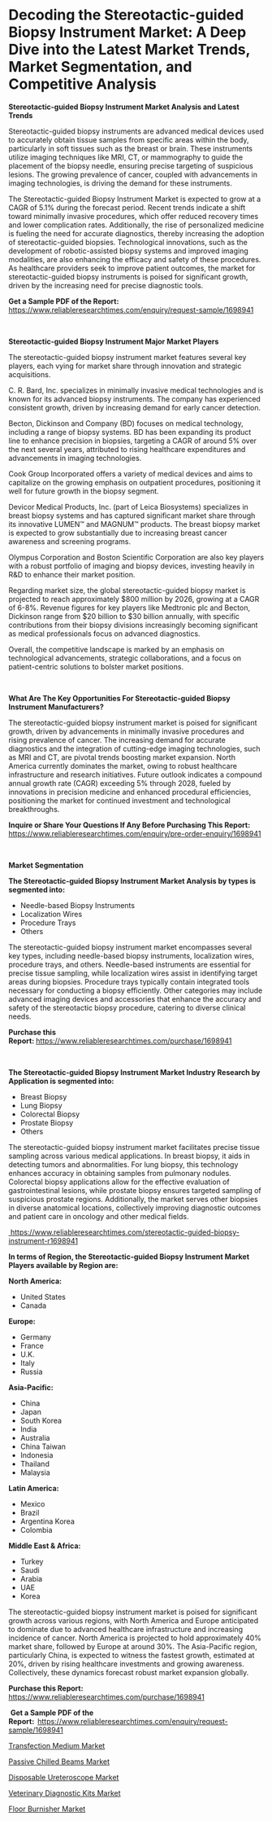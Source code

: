 <p><h1>Decoding the Stereotactic-guided Biopsy Instrument Market: A Deep Dive into the Latest Market Trends, Market Segmentation, and Competitive Analysis</h1></p><p><strong>Stereotactic-guided Biopsy Instrument Market Analysis and Latest Trends</strong></p>
<p><p>Stereotactic-guided biopsy instruments are advanced medical devices used to accurately obtain tissue samples from specific areas within the body, particularly in soft tissues such as the breast or brain. These instruments utilize imaging techniques like MRI, CT, or mammography to guide the placement of the biopsy needle, ensuring precise targeting of suspicious lesions. The growing prevalence of cancer, coupled with advancements in imaging technologies, is driving the demand for these instruments.</p><p>The Stereotactic-guided Biopsy Instrument Market is expected to grow at a CAGR of 5.1% during the forecast period. Recent trends indicate a shift toward minimally invasive procedures, which offer reduced recovery times and lower complication rates. Additionally, the rise of personalized medicine is fueling the need for accurate diagnostics, thereby increasing the adoption of stereotactic-guided biopsies. Technological innovations, such as the development of robotic-assisted biopsy systems and improved imaging modalities, are also enhancing the efficacy and safety of these procedures. As healthcare providers seek to improve patient outcomes, the market for stereotactic-guided biopsy instruments is poised for significant growth, driven by the increasing need for precise diagnostic tools.</p></p>
<p><strong>Get a Sample PDF of the Report:&nbsp;</strong> <a href="https://www.reliableresearchtimes.com/enquiry/request-sample/1698941?utm_campaign=1582&utm_medium=2&utm_source=Github&utm_content=ia&utm_term=20102024&utm_id=stereotactic-guided-biopsy-instrument">https://www.reliableresearchtimes.com/enquiry/request-sample/1698941</a></p>
<p>&nbsp;</p>
<p><strong>Stereotactic-guided Biopsy Instrument Major Market Players</strong></p>
<p><p>The stereotactic-guided biopsy instrument market features several key players, each vying for market share through innovation and strategic acquisitions. </p><p>C. R. Bard, Inc. specializes in minimally invasive medical technologies and is known for its advanced biopsy instruments. The company has experienced consistent growth, driven by increasing demand for early cancer detection. </p><p>Becton, Dickinson and Company (BD) focuses on medical technology, including a range of biopsy systems. BD has been expanding its product line to enhance precision in biopsies, targeting a CAGR of around 5% over the next several years, attributed to rising healthcare expenditures and advancements in imaging technologies.</p><p>Cook Group Incorporated offers a variety of medical devices and aims to capitalize on the growing emphasis on outpatient procedures, positioning it well for future growth in the biopsy segment. </p><p>Devicor Medical Products, Inc. (part of Leica Biosystems) specializes in breast biopsy systems and has captured significant market share through its innovative LUMEN™ and MAGNUM™ products. The breast biopsy market is expected to grow substantially due to increasing breast cancer awareness and screening programs.</p><p>Olympus Corporation and Boston Scientific Corporation are also key players with a robust portfolio of imaging and biopsy devices, investing heavily in R&D to enhance their market position. </p><p>Regarding market size, the global stereotactic-guided biopsy market is projected to reach approximately $800 million by 2026, growing at a CAGR of 6-8%. Revenue figures for key players like Medtronic plc and Becton, Dickinson range from $20 billion to $30 billion annually, with specific contributions from their biopsy divisions increasingly becoming significant as medical professionals focus on advanced diagnostics. </p><p>Overall, the competitive landscape is marked by an emphasis on technological advancements, strategic collaborations, and a focus on patient-centric solutions to bolster market positions.</p></p>
<p>&nbsp;</p>
<p><strong>What Are The Key Opportunities For Stereotactic-guided Biopsy Instrument Manufacturers?</strong></p>
<p><p>The stereotactic-guided biopsy instrument market is poised for significant growth, driven by advancements in minimally invasive procedures and rising prevalence of cancer. The increasing demand for accurate diagnostics and the integration of cutting-edge imaging technologies, such as MRI and CT, are pivotal trends boosting market expansion. North America currently dominates the market, owing to robust healthcare infrastructure and research initiatives. Future outlook indicates a compound annual growth rate (CAGR) exceeding 5% through 2028, fueled by innovations in precision medicine and enhanced procedural efficiencies, positioning the market for continued investment and technological breakthroughs.</p></p>
<p><strong>Inquire or Share Your Questions If Any Before Purchasing This Report:</strong> <a href="https://www.reliableresearchtimes.com/enquiry/pre-order-enquiry/1698941?utm_campaign=1582&utm_medium=2&utm_source=Github&utm_content=ia&utm_term=20102024&utm_id=stereotactic-guided-biopsy-instrument">https://www.reliableresearchtimes.com/enquiry/pre-order-enquiry/1698941</a></p>
<p>&nbsp;</p>
<p><strong>Market Segmentation</strong></p>
<p><strong>The Stereotactic-guided Biopsy Instrument Market Analysis by types is segmented into:</strong></p>
<p><ul><li>Needle-based Biopsy Instruments</li><li>Localization Wires</li><li>Procedure Trays</li><li>Others</li></ul></p>
<p><p>The stereotactic-guided biopsy instrument market encompasses several key types, including needle-based biopsy instruments, localization wires, procedure trays, and others. Needle-based instruments are essential for precise tissue sampling, while localization wires assist in identifying target areas during biopsies. Procedure trays typically contain integrated tools necessary for conducting a biopsy efficiently. Other categories may include advanced imaging devices and accessories that enhance the accuracy and safety of the stereotactic biopsy procedure, catering to diverse clinical needs.</p></p>
<p><strong>Purchase this Report:&nbsp;</strong><a href="https://www.reliableresearchtimes.com/purchase/1698941?utm_campaign=1582&utm_medium=2&utm_source=Github&utm_content=ia&utm_term=20102024&utm_id=stereotactic-guided-biopsy-instrument">https://www.reliableresearchtimes.com/purchase/1698941</a></p>
<p>&nbsp;</p>
<p><strong>The Stereotactic-guided Biopsy Instrument Market Industry Research by Application is segmented into:</strong></p>
<p><ul><li>Breast Biopsy</li><li>Lung Biopsy</li><li>Colorectal Biopsy</li><li>Prostate Biopsy</li><li>Others</li></ul></p>
<p><p>The stereotactic-guided biopsy instrument market facilitates precise tissue sampling across various medical applications. In breast biopsy, it aids in detecting tumors and abnormalities. For lung biopsy, this technology enhances accuracy in obtaining samples from pulmonary nodules. Colorectal biopsy applications allow for the effective evaluation of gastrointestinal lesions, while prostate biopsy ensures targeted sampling of suspicious prostate regions. Additionally, the market serves other biopsies in diverse anatomical locations, collectively improving diagnostic outcomes and patient care in oncology and other medical fields.</p></p>
<p><a href="https://www.reliableresearchtimes.com/stereotactic-guided-biopsy-instrument-r1698941?utm_campaign=1582&utm_medium=2&utm_source=Github&utm_content=ia&utm_term=20102024&utm_id=stereotactic-guided-biopsy-instrument">&nbsp;https://www.reliableresearchtimes.com/stereotactic-guided-biopsy-instrument-r1698941</a></p>
<p><strong>In terms of Region, the Stereotactic-guided Biopsy Instrument Market Players available by Region are:</strong></p>
<p>
    <p> <strong> North America: </strong>
        <ul>
            <li>United States</li>
            <li>Canada</li>
        </ul>
        </p> 
    <p> <strong> Europe: </strong>
        <ul>
            <li>Germany</li>
            <li>France</li>
            <li>U.K.</li>
            <li>Italy</li>
            <li>Russia</li>
        </ul>
        </p> 
    <p> <strong> Asia-Pacific: </strong>
        <ul>
            <li>China</li>
            <li>Japan</li>
            <li>South Korea</li>
            <li>India</li>
            <li>Australia</li>
            <li>China Taiwan</li>
            <li>Indonesia</li>
            <li>Thailand</li>
            <li>Malaysia</li>
        </ul>
        </p> 
    <p> <strong> Latin America: </strong>
        <ul>
            <li>Mexico</li>
            <li>Brazil</li>
            <li>Argentina Korea</li>
            <li>Colombia</li>
        </ul>
        </p> 
    <p> <strong> Middle East & Africa: </strong>
        <ul>
            <li>Turkey</li>
            <li>Saudi</li>
            <li>Arabia</li>
            <li>UAE</li>
            <li>Korea</li>
        </ul>
    </p>
    </p>
<p><p>The stereotactic-guided biopsy instrument market is poised for significant growth across various regions, with North America and Europe anticipated to dominate due to advanced healthcare infrastructure and increasing incidence of cancer. North America is projected to hold approximately 40% market share, followed by Europe at around 30%. The Asia-Pacific region, particularly China, is expected to witness the fastest growth, estimated at 20%, driven by rising healthcare investments and growing awareness. Collectively, these dynamics forecast robust market expansion globally.</p></p>
<p><strong>Purchase this Report: </strong><a href="https://www.reliableresearchtimes.com/purchase/1698941?utm_campaign=1582&utm_medium=2&utm_source=Github&utm_content=ia&utm_term=20102024&utm_id=stereotactic-guided-biopsy-instrument">https://www.reliableresearchtimes.com/purchase/1698941</a></p>
<p>&nbsp;<strong>Get a Sample PDF of the Report:&nbsp;&nbsp;</strong><a href="https://www.reliableresearchtimes.com/enquiry/request-sample/1698941?utm_campaign=1582&utm_medium=2&utm_source=Github&utm_content=ia&utm_term=20102024&utm_id=stereotactic-guided-biopsy-instrument">https://www.reliableresearchtimes.com/enquiry/request-sample/1698941</a></p>
<p><strong></strong></p>
<p><p><a href="https://www.linkedin.com/pulse/transfection-medium-market-investigation-industry-evolution-guame?utm_campaign=1582&utm_medium=2&utm_source=Github&utm_content=ia&utm_term=20102024&utm_id=stereotactic-guided-biopsy-instrument">Transfection Medium Market</a></p><p><a href="https://issuu.com/reportprime-2/docs/passive-chilled-beams-market-size-2_12037d8de8d8ea?utm_campaign=1582&utm_medium=2&utm_source=Github&utm_content=ia&utm_term=20102024&utm_id=stereotactic-guided-biopsy-instrument">Passive Chilled Beams Market</a></p><p><a href="https://www.linkedin.com/pulse/navigating-global-disposable-ureteroscope-market-landscape-1ea7e?utm_campaign=1582&utm_medium=2&utm_source=Github&utm_content=ia&utm_term=20102024&utm_id=stereotactic-guided-biopsy-instrument">Disposable Ureteroscope Market</a></p><p><a href="https://www.linkedin.com/pulse/veterinary-diagnostic-kits-market-opportunities-emerging-global-rt0ie?utm_campaign=1582&utm_medium=2&utm_source=Github&utm_content=ia&utm_term=20102024&utm_id=stereotactic-guided-biopsy-instrument">Veterinary Diagnostic Kits Market</a></p><p><a href="https://issuu.com/reportprime-2/docs/floor-burnisher-market-size-2030.pp_0f7ece16fa1ff9?utm_campaign=1582&utm_medium=2&utm_source=Github&utm_content=ia&utm_term=20102024&utm_id=stereotactic-guided-biopsy-instrument">Floor Burnisher Market</a></p></p>